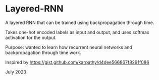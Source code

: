 # Layered-RNN

A layered RNN that can be trained using backpropagation through time.

Takes one-hot encoded labels as input and output, and uses softmax activation for the output.

Purpose: wanted to learn how recurrent neural networks and backpropagation through time work.

Inspired by https://gist.github.com/karpathy/d4dee566867f8291f086

July 2023
